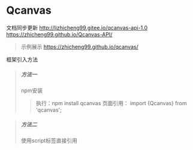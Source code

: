 # Qcanvas

文档同步更新
http://lizhicheng99.gitee.io/qcanvas-api-1.0 
https://zhicheng99.github.io/Qcanvas-API/ 

> 示例展示
https://zhicheng99.github.io/qcanvas/


框架引入方法
> ##### 方法一
> npm安装
>> 执行：npm install qcanvas
>> 页面引用： import {Qcanvas} from 'qcanvas';




> ##### 方法二
> 使用script标签直接引用
